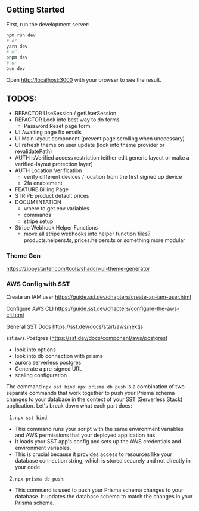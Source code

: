 ## Getting Started

First, run the development server:

```bash
npm run dev
# or
yarn dev
# or
pnpm dev
# or
bun dev
```

Open [http://localhost:3000](http://localhost:3000) with your browser to see the result.

## TODOS:

- REFACTOR UseSession / getUserSession
- REFACTOR Look into best way to do forms
  - Password Reset page form
- UI Awaiting page fix emails
- UI Main layout component (prevent page scrolling when unecessary)
- UI refresh theme on user update (look into theme provider or revalidatePath)
- AUTH isVerified access restriction (either edit generic layout or make a verified-layout protection layer)
- AUTH Location Verification
  - verify different devices / location from the first signed up device
  - 2fa enablement
- FEATURE Billing Page
- STRIPE product default prices
- DOCUMENTATION
  - where to get env variables
  - commands
  - stripe setup
- Stripe Webhook Helper Functions
  - move all stripe webhooks into helper function files? products.helpers.ts, prices.helpers.ts or something more modular

### Theme Gen

https://zippystarter.com/tools/shadcn-ui-theme-generator

### AWS Config with SST

Create an IAM user
https://guide.sst.dev/chapters/create-an-iam-user.html

Configure AWS CLI
https://guide.sst.dev/chapters/configure-the-aws-cli.html

General SST Docs
https://sst.dev/docs/start/aws/nextjs

sst.aws.Postgres (https://sst.dev/docs/component/aws/postgres)

- look into options
- look into db connection with prisma
- aurora serverless postgres
- Generate a pre-signed URL
- scaling configuration

The command `npx sst bind npx prisma db push` is a combination of two separate commands that work together to push your Prisma schema changes to your database in the context of your SST (Serverless Stack) application. Let's break down what each part does:

1. `npx sst bind`:

- This command runs your script with the same environment variables and AWS permissions that your deployed application has.
- It loads your SST app's config and sets up the AWS credentials and environment variables.
- This is crucial because it provides access to resources like your database connection string, which is stored securely and not directly in your code.

2. `npx prisma db push`:

- This command is used to push your Prisma schema changes to your database. It updates the database schema to match the changes in your Prisma schema.

